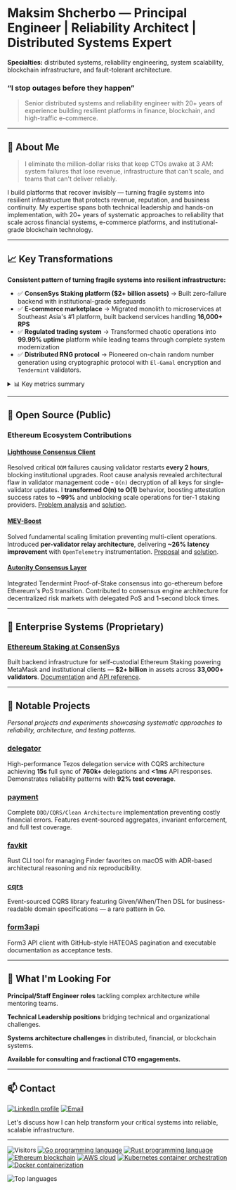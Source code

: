 # Maksim Shcherbo — Principal Engineer | Reliability Architect | Distributed Systems Expert

**Specialties:** distributed systems, reliability engineering, system scalability, blockchain infrastructure, and fault-tolerant architecture.

### “I stop outages before they happen”

> Senior distributed systems and reliability engineer with 20+ years of experience building resilient platforms in finance, blockchain, and high-traffic e-commerce.

<!--
<div align="center">
<img src="social-preview.png" width="100%" alt="Maksim Shcherbo — Reliability Engineering & Distributed Systems">
</div>
-->

---

## 🧠 About Me

> I eliminate the million-dollar risks that keep CTOs awake at 3 AM: system failures that lose revenue, infrastructure that can't scale, and teams that can't deliver reliably.

I build platforms that recover invisibly — turning fragile systems into resilient infrastructure that protects revenue, reputation, and business continuity. My expertise spans both technical leadership and hands-on implementation, with 20+ years of systematic approaches to reliability that scale across financial systems, e-commerce platforms, and institutional-grade blockchain technology.

---

## 📈 Key Transformations

**Consistent pattern of turning fragile systems into resilient infrastructure:**

- ✅ **ConsenSys Staking platform ($2+ billion assets)** → Built zero-failure backend with institutional-grade safeguards
- ✅ **E-commerce marketplace** → Migrated monolith to microservices at Southeast Asia's #1 platform, built backend services handling **16,000+ RPS**
- ✅ **Regulated trading system** → Transformed chaotic operations into **99.99% uptime** platform while leading teams through complete system modernization
- ✅ **Distributed RNG protocol** → Pioneered on-chain random number generation using cryptographic protocol with `El-Gamal` encryption and `Tendermint` validators.

<details>
<summary>📊 Key metrics summary</summary>

| Area | Metric | Description |
|-------|---------|-------------|
| Reliability | 99.99% uptime | Transformed chaotic system to HA platform |
| Scale | 16,000+ RPS | Designed backend services at major e-commerce platform |
| Assets | $2+ billion | Safeguarded assets on ConsenSys staking backend |
</details>

---

## 🧩 Open Source (Public)

### Ethereum Ecosystem Contributions

#### [Lighthouse Consensus Client](https://github.com/sigp/lighthouse)

Resolved critical `OOM` failures causing validator restarts **every 2 hours**, blocking institutional upgrades. Root cause analysis revealed architectural flaw in validator management code - `O(n)` decryption of all keys for single-validator updates. I **transformed O(n) to O(1)** behavior, boosting attestation success rates to **~99%** and unblocking scale operations for tier-1 staking providers. [Problem analysis](https://github.com/sigp/lighthouse/issues/4936) and [solution](https://github.com/sigp/lighthouse/pull/4126).

#### [MEV-Boost](https://github.com/flashbots/mev-boost)

Solved fundamental scaling limitation preventing multi-client operations. Introduced **per-validator relay architecture**, delivering **~26% latency improvement** with `OpenTelemetry` instrumentation. [Proposal](https://github.com/flashbots/mev-boost/issues/455) and [solution](https://github.com/flashbots/mev-boost/pull/470).

#### [Autonity Consensus Layer](https://github.com/autonity/autonity)

Integrated Tendermint Proof-of-Stake consensus into go-ethereum before Ethereum's PoS transition. Contributed to consensus engine architecture for decentralized risk markets with delegated PoS and 1-second block times.

---

## 🏢 Enterprise Systems (Proprietary)

### [Ethereum Staking at ConsenSys](https://consensys.io/staking)

Built backend infrastructure for self-custodial Ethereum Staking powering MetaMask and institutional clients — **$2+ billion** in assets across **33,000+ validators**. [Documentation](https://docs.staking.consensys.io/staking-help) and [API reference](https://docs.staking.consensys.io/docs/staking-api).

---

## 💎 Notable Projects

*Personal projects and experiments showcasing systematic approaches to reliability, architecture, and testing patterns.*

### [delegator](https://github.com/screwyprof/delegator)

High-performance Tezos delegation service with CQRS architecture achieving **15s** full sync of **760k+** delegations and **<1ms** API responses. Demonstrates reliability patterns with **92% test coverage**.

### [payment](https://github.com/screwyprof/payment)

Complete `DDD/CQRS/Clean Architecture` implementation preventing costly financial errors. Features event-sourced aggregates, invariant enforcement, and full test coverage.

### [favkit](https://github.com/screwyprof/favkit)

Rust CLI tool for managing Finder favorites on macOS with ADR-based architectural reasoning and nix reproducibility.

### [cqrs](https://github.com/screwyprof/cqrs)

Event-sourced CQRS library featuring Given/When/Then DSL for business-readable domain specifications — a rare pattern in Go.

### [form3api](https://github.com/screwyprof/form3api)

Form3 API client with GitHub-style HATEOAS pagination and executable documentation as acceptance tests.

---

<!--
## 🎤 Talks & Writing

> Coming soon: Reliability engineering deep-dives, architecture walkthroughs, and blockchain consensus insights.

---
-->

## 🎯 What I'm Looking For

**Principal/Staff Engineer roles** tackling complex architecture while mentoring teams.  

**Technical Leadership positions** bridging technical and organizational challenges.  

**Systems architecture challenges** in distributed, financial, or blockchain systems.  

**Available for consulting and fractional CTO engagements.**


---

## 📫 Contact

<a href="https://linkedin.com/in/maksim-shcherbo"><img src="https://img.shields.io/badge/LinkedIn-0077B5?style=flat-square&logo=linkedin&logoColor=white" alt="LinkedIn profile"></a> <a href="mailto:max@happygopher.nl"><img src="https://img.shields.io/badge/Email-D14836?style=flat-square&logo=gmail&logoColor=white" alt="Email"></a>

Let's discuss how I can help transform your critical systems into reliable, scalable infrastructure.


---

![Visitors](https://komarev.com/ghpvc/?username=screwyprof&color=blue) <a href="https://golang.org"><img src="https://img.shields.io/badge/Go-00ADD8?style=flat-square&logo=go" alt="Go programming language"></a> <a href="https://www.rust-lang.org"><img src="https://img.shields.io/badge/Rust-000000?style=flat-square&logo=rust" alt="Rust programming language"></a> <a href="https://ethereum.org"><img src="https://img.shields.io/badge/Ethereum-3C3C3D?style=flat-square&logo=ethereum" alt="Ethereum blockchain"></a> <a href="https://aws.amazon.com"><img src="https://img.shields.io/badge/AWS-FF9900?style=flat-square&logo=amazon-aws" alt="AWS cloud"></a> <a href="https://kubernetes.io"><img src="https://img.shields.io/badge/Kubernetes-326CE5?style=flat-square&logo=kubernetes" alt="Kubernetes container orchestration"></a> <a href="https://www.docker.com"><img src="https://img.shields.io/badge/Docker-2496ED?style=flat-square&logo=docker" alt="Docker containerization"></a>

<picture>
  <source
    srcset="https://github-readme-stats.vercel.app/api/top-langs?username=screwyprof&show_icons=true&layout=compact&theme=dark"
    media="(prefers-color-scheme: dark)"
  />
  <source
    srcset="https://github-readme-stats.vercel.app/api/top-langs?username=screwyprof&show_icons=true&layout=compact"
    media="(prefers-color-scheme: light), (prefers-color-scheme: no-preference)"
  />
  <img src="https://github-readme-stats.vercel.app/api/top-langs?username=screwyprof&show_icons=true&layout=compact" alt="Top languages"/>
</picture>


<!-- SEO keywords: Golang, Rust, Ethereum, Reliability Engineering, Distributed Systems, Blockchain, DDD, CQRS, AWS, Kubernetes, Docker, CI/CD, PostgreSQL, gRPC, OpenAPI, REST, Scalability, System Architecture, Technical Leadership, Principal Engineer, Staff Engineer -->
